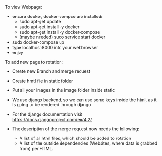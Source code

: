 To view Webpage:
- ensure docker, docker-compse are installed:
  - sudo apt-get update  
  - sudo apt-get install -y docker
  - sudo apt-get install -y docker-compose
  - (maybe needed) sudo service start docker
- sudo docker-compose up 
- type localhost:8000 into your webbrowser
- enjoy

To add new page to rotation:
- Create new Branch and merge request

- Create hmtl file in static folder
- Put all your images in the image folder inside static
- We use django backend, so we can use some keys inside the html, as it is going to be rendered through django
- For the django documentation visit https://docs.djangoproject.com/en/4.2/
- The description of the merge request now needs the following:
  - A list of all html files, which should be added to rotation
  - A list of the outside dependencies (Websites, where data is grabbed from) per HTML.
